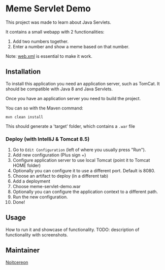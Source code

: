 # Meme Servlet Demo

This project was made to learn about Java Servlets.

It contains a small webapp with 2 functionalities:

1. Add two numbers together.
2. Enter a number and show a meme based on that number.

Note: [web.xml](src/main/webapp/WEB-INF/web.xml) is essential to make it work. 


## Installation

To install this application you need an application server, such as TomCat. 
It should be compatible with Java 8 and Java Servlets.

Once you have an application server you need to build the project. 

You can so with the Maven command:

`mvn clean install`

This should generate a 'target' folder, which contains a `.war` file

### Deploy (with IntelliJ & Tomcat 8.5)

1. Go to `Edit Configuration` (left of where you usually press "Run").
2. Add new configuration (Plus sign +)
3. Configure application server to use local Tomcat (point it to Tomcat HOME folder)
4. Optionally you can configure it to use a different port. Default is 8080.
5. Choose an artifact to deploy (in a different tab)
6. Add a deployment
7. Choose meme-servlet-demo.war
8. Optionally you can configure the application context to a different path.
9. Run the new configuration.
10. Done!

## Usage
How to run it and showcase of functionality.
TODO: description of functionality with screenshots.

## Maintainer
[Noitcereon](https://github.com/Noitcereon)
